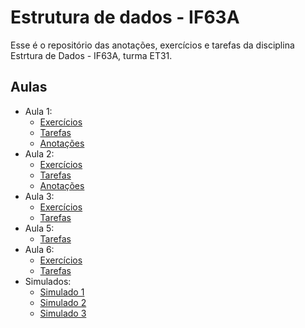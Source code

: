 # Estrutura de dados - IF63A
Esse é o repositório das anotações, exercícios e tarefas da disciplina Estrtura de Dados - IF63A, turma ET31.

## Aulas 

- Aula 1: 
  - [Exercícios](https://github.com/Tashima42/Estrutura-de-dados-IF63A/tree/master/aula1/exercicios)
  - [Tarefas](https://github.com/Tashima42/Estrutura-de-dados-IF63A/tree/master/aula1/tarefas)
  - [Anotações](https://github.com/Tashima42/Estrutura-de-dados-IF63A/tree/master/aula1/aula1.md)
- Aula 2: 
  - [Exercícios](https://github.com/Tashima42/Estrutura-de-dados-IF63A/tree/master/aula2/exercicios)
  - [Tarefas](https://github.com/Tashima42/Estrutura-de-dados-IF63A/tree/master/aula2/tarefas)
  - [Anotações](https://github.com/Tashima42/Estrutura-de-dados-IF63A/tree/master/aula2/aula2.md)
- Aula 3: 
  - [Exercícios](https://github.com/Tashima42/Estrutura-de-dados-IF63A/tree/master/aula3/exercicios)
  - [Tarefas](https://github.com/Tashima42/Estrutura-de-dados-IF63A/tree/master/aula3/tarefas)
- Aula 5: 
  - [Tarefas](https://github.com/Tashima42/Estrutura-de-dados-IF63A/tree/master/aula5/tarefas)
- Aula 6: 
  - [Exercícios](https://github.com/Tashima42/Estrutura-de-dados-IF63A/tree/master/aula6/exercicios)
  - [Tarefas](https://github.com/Tashima42/Estrutura-de-dados-IF63A/tree/master/aula6/tarefas)
- Simulados: 
  - [Simulado 1](https://github.com/Tashima42/Estrutura-de-dados-IF63A/tree/master/simulados/simulado1)
  - [Simulado 2](https://github.com/Tashima42/Estrutura-de-dados-IF63A/tree/master/simulados/simulado2)
  - [Simulado 3](https://github.com/Tashima42/Estrutura-de-dados-IF63A/tree/master/simulados/simulado3)